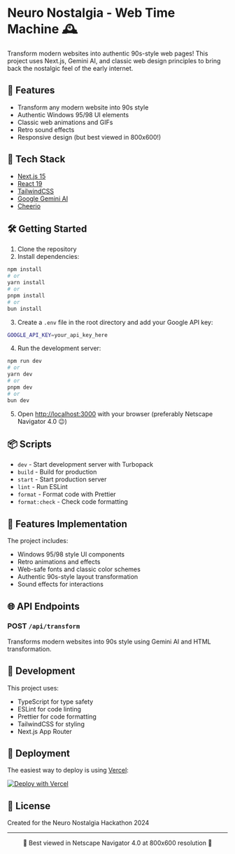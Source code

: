 # Neuro Nostalgia - Web Time Machine 🕰️

Transform modern websites into authentic 90s-style web pages! This project uses Next.js, Gemini AI, and classic web design principles to bring back the nostalgic feel of the early internet.

## 🌟 Features

- Transform any modern website into 90s style
- Authentic Windows 95/98 UI elements
- Classic web animations and GIFs
- Retro sound effects
- Responsive design (but best viewed in 800x600!)

## 🚀 Tech Stack

- [Next.js 15](https://nextjs.org/)
- [React 19](https://reactjs.org/)
- [TailwindCSS](https://tailwindcss.com/)
- [Google Gemini AI](https://ai.google.dev/)
- [Cheerio](https://cheerio.js.org/)

## 🛠️ Getting Started

1. Clone the repository
2. Install dependencies:

```bash
npm install
# or
yarn install
# or
pnpm install
# or
bun install
```

3. Create a `.env` file in the root directory and add your Google API key:

```bash
GOOGLE_API_KEY=your_api_key_here
```

4. Run the development server:

```bash
npm run dev
# or
yarn dev
# or
pnpm dev
# or
bun dev
```

5. Open [http://localhost:3000](http://localhost:3000) with your browser (preferably Netscape Navigator 4.0 😉)

## 📦 Scripts

- `dev` - Start development server with Turbopack
- `build` - Build for production
- `start` - Start production server
- `lint` - Run ESLint
- `format` - Format code with Prettier
- `format:check` - Check code formatting

## 🎨 Features Implementation

The project includes:

- Windows 95/98 style UI components
- Retro animations and effects
- Web-safe fonts and classic color schemes
- Authentic 90s-style layout transformation
- Sound effects for interactions

## 🌐 API Endpoints

### POST `/api/transform`

Transforms modern websites into 90s style using Gemini AI and HTML transformation.

## 📝 Development

This project uses:

- TypeScript for type safety
- ESLint for code linting
- Prettier for code formatting
- TailwindCSS for styling
- Next.js App Router

## 🚀 Deployment

The easiest way to deploy is using [Vercel](https://vercel.com):

[![Deploy with Vercel](https://vercel.com/button)](https://vercel.com/new/clone?repository-url=https%3A%2F%2Fgithub.com%2Fyourname%2Fneuro-nostalgia)

## 📄 License

Created for the Neuro Nostalgia Hackathon 2024

---

<p align="center">
🌟 Best viewed in Netscape Navigator 4.0 at 800x600 resolution 🌟
</p>
